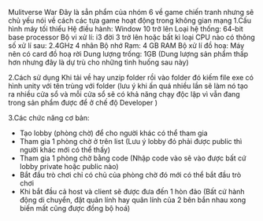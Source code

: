 Mulitverse War
Đây là sẳn phẩm của nhóm 6 về game chiến tranh nhưng sẽ chủ yếu nói về cách các tựa game hoạt động trong không gian mạng 
1.Cấu hình máy tối thiểu 
Hệ điều hành: Window 10 trở lên 
Loại hệ thống: 64-bit base processor
Bộ vi xử lí: i3 đời 3 trở lên hoặc bất kì loại CPU nào có thông số xử lí sau: 2.4GHz 4 nhân
Bộ nhớ Ram: 4 GB RAM
Bộ xử lí đồ hoạ: Máy nên có card đồ hoạ rời
Dung lượng trống: 1GB (Dung lượng sản phẩm thấp hơn nhưng đây là dự trù cho những tình huống sau này)

2.Cách sử dụng
Khi tải về hay unzip folder rồi vào folder đó kiếm file exe có hình unity với tên trùng với folder (lưu ý khi ấn quá nhiều lần sẽ làm nó tạo ra nhiều cửa sổ và mỗi cửa sổ sẽ có khả năng chạy độc lập vì vẫn đang trong sản phẩm được để ở chế độ Developer )

3.Các chức năng cơ bản:
+ Tạo lobby (phòng chờ) để cho người khác có thể tham gia
+ Tham gia 1 phòng chờ ở trên list (Lưu ý lobby đó phải được public thì người khác mới có thể thấy)
+ Tham gia 1 phòng chờ bằng code (Nhập code vào sẽ vào được bất cứ lobby private hoặc public nào)
+ Bắt đầu trò chơi chỉ có chủ của phòng chờ đó mới có thể bắt đầu trò chơi
+ Khi bắt đầu cả host và client sẽ được đưa đến 1 hòn đảo (Bất cứ hành động di chuyển, đặt quân lính hay quân lính của 2 bên bắn nhau xong biến mất cũng được đồng bộ hoá)
